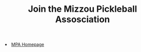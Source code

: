 <!DOCTYPE html>
<html>
    
<body>
    <header>
        <h1>Join the Mizzou Pickleball Assosciation</h1>
    </header>
    <main>
        <section>
            <li>
                <a href="https://missouri.campuslabs.com/engage/organization/mizzou_pickleball">MPA Homepage</a>
            </li>
        </section>
    </main>